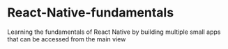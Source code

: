 # React-Native-fundamentals
Learning the fundamentals of React Native by building multiple small apps that can be accessed from the main view
